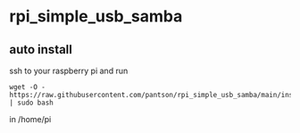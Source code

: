 # rpi_simple_usb_samba

## auto install

ssh to your raspberry pi and run
```
wget -O - https://raw.githubusercontent.com/pantson/rpi_simple_usb_samba/main/install.sh | sudo bash
```
in /home/pi
